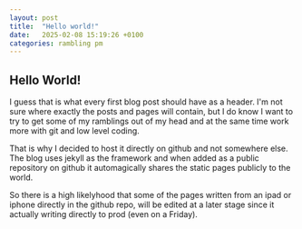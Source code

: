 ```yaml
---
layout: post
title:  "Hello world!"
date:   2025-02-08 15:19:26 +0100
categories: rambling pm
---
```

## Hello World!

I guess that is what every first blog post should have as a header. I'm not sure where exactly the posts and pages will contain, but I do know I want to try to get some of my ramblings out of my head and at the same time work more with git and low level coding.

That is why I decided to host it directly on github and not somewhere else. The blog uses jekyll as the framework and when added as a public repository on github it automagically shares the static pages publicly to the world.

So there is a high likelyhood that some of the pages written from an ipad or iphone directly in the github repo, will be edited at a later stage since it actually writing directly to prod (even on a Friday).




